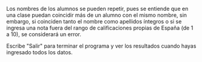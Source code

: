 Los nombres de los alumnos se pueden repetir, pues se entiende que en una clase puedan coincidir más de un alumno con el mismo nombre, sin embargo, si coinciden tanto el nombre como apellidos íntegros o si se ingresa una nota fuera del rango de calificaciones propias de España (de 1 a 10), se considerará un error.

Escribe "Salir" para terminar el programa y ver los resultados cuando hayas ingresado todos los datos.
